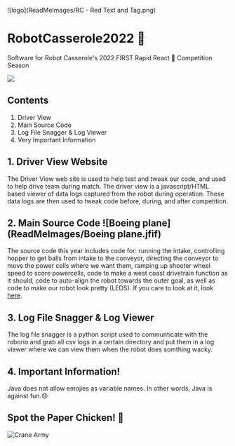 ![logo](ReadMeImages/RC - Red Text and Tag.png)

# RobotCasserole2022 🍲
Software for Robot Casserole's 2022 FIRST Rapid React 🔋 Competition Season

[![](https://github.com/RobotCasserole1736/RobotCasserole2022/workflows/Build/badge.svg)](https://github.com/RobotCasserole1736/RobotCasserole2022/actions)

## Contents
1. Driver View
2. Main Source Code
3. Log File Snagger & Log Viewer
4. Very Important Information

## 1. Driver View Website
The Driver View web site is used to help test and tweak our code, and used to help drive team during match. The driver view is a javascript/HTML based viewer of data logs captured from the robot during operation. These data logs are then used to tweak code before, during, and after competition. 

## 2. Main Source Code ![Boeing plane](ReadMeImages/Boeing plane.jfif)
The source code this year includes code for: running the intake, controlling hopper to get balls from intake to the conveyor, directing the conveyor to move the power cells where we want them, ramping up shooter wheel speed to score powercells, code to make a west coast drivetrain function as it should, code to auto-align the robot towards the outer goal, as well as code to make our robot look pretty (LEDS). If you care to look at it, look [here](https://github.com/RobotCasserole1736/RobotCasserole2020.git).

## 3. Log File Snagger & Log Viewer
The log file snagger is a python script used to  communticate with the roborio and grab all csv logs in a certain directory and put them in a log viewer where we can view them when the robot does somthing wacky.

## 4. Important Information!
Java does not allow emojies as variable names. In other words, Java is against fun.😞

## Spot the Paper Chicken! 🐔
![Crane Army](ReadMeResources/CraneArmy.jpg) 
